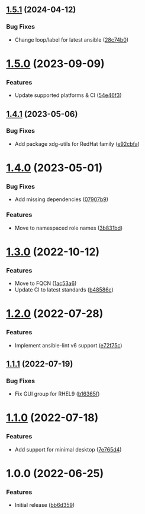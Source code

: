 ## [1.5.1](https://github.com/de-it-krachten/ansible-role-gnome_desktop/compare/v1.5.0...v1.5.1) (2024-04-12)


### Bug Fixes

* Change loop/label for latest ansible ([28c74b0](https://github.com/de-it-krachten/ansible-role-gnome_desktop/commit/28c74b051b638a1f1a893a66c4c79a324fc962c7))

# [1.5.0](https://github.com/de-it-krachten/ansible-role-gnome_desktop/compare/v1.4.1...v1.5.0) (2023-09-09)


### Features

* Update supported platforms & CI ([54e46f3](https://github.com/de-it-krachten/ansible-role-gnome_desktop/commit/54e46f3a89aa20c904842258ba8e4cab7f696a52))

## [1.4.1](https://github.com/de-it-krachten/ansible-role-gnome_desktop/compare/v1.4.0...v1.4.1) (2023-05-06)


### Bug Fixes

* Add package xdg-utils for RedHat family ([e92cbfa](https://github.com/de-it-krachten/ansible-role-gnome_desktop/commit/e92cbfa1d7872e8a702e45341ec5fdce6ae4d999))

# [1.4.0](https://github.com/de-it-krachten/ansible-role-gnome_desktop/compare/v1.3.0...v1.4.0) (2023-05-01)


### Bug Fixes

* Add missing dependencies ([07907b9](https://github.com/de-it-krachten/ansible-role-gnome_desktop/commit/07907b9f55c305bfd8883ea9769618ef4cd6e538))


### Features

* Move to namespaced role names ([3b831bd](https://github.com/de-it-krachten/ansible-role-gnome_desktop/commit/3b831bd9f2512568eca35ebe1a2c3d4a125d494b))

# [1.3.0](https://github.com/de-it-krachten/ansible-role-gnome_desktop/compare/v1.2.0...v1.3.0) (2022-10-12)


### Features

* Move to FQCN ([1ac53a6](https://github.com/de-it-krachten/ansible-role-gnome_desktop/commit/1ac53a6ec11d6bf1688dec5ff818812faf770fb2))
* Update CI to latest standards ([b48586c](https://github.com/de-it-krachten/ansible-role-gnome_desktop/commit/b48586c6b03ab4e6ae10580bb8c3e96aaf97e948))

# [1.2.0](https://github.com/de-it-krachten/ansible-role-gnome_desktop/compare/v1.1.1...v1.2.0) (2022-07-28)


### Features

* Implement ansible-lint v6 support ([e72f75c](https://github.com/de-it-krachten/ansible-role-gnome_desktop/commit/e72f75c3810019a64472962014333ce67bb06468))

## [1.1.1](https://github.com/de-it-krachten/ansible-role-gnome_desktop/compare/v1.1.0...v1.1.1) (2022-07-19)


### Bug Fixes

* Fix GUI group for RHEL9 ([b16365f](https://github.com/de-it-krachten/ansible-role-gnome_desktop/commit/b16365fd4e6ab52f8ccb2e59b5b1ac167b5a5982))

# [1.1.0](https://github.com/de-it-krachten/ansible-role-gnome_desktop/compare/v1.0.0...v1.1.0) (2022-07-18)


### Features

* Add support for minimal desktop ([7e765d4](https://github.com/de-it-krachten/ansible-role-gnome_desktop/commit/7e765d41681df617c1e7dd442c571fac62718945))

# 1.0.0 (2022-06-25)


### Features

* Initial release ([bb6d359](https://github.com/de-it-krachten/ansible-role-gnome_desktop/commit/bb6d35945f7430ca3dc5dec0b4cd26f45e50f5ce))
